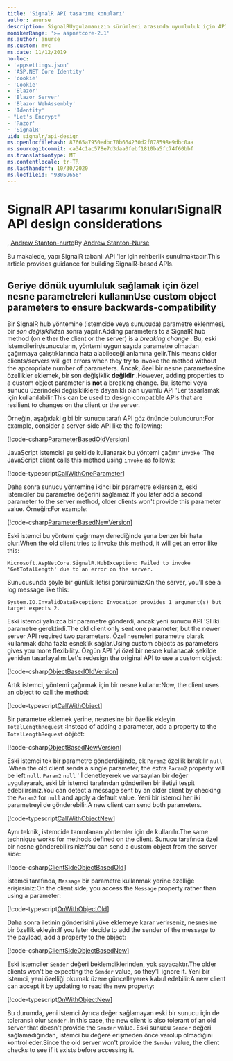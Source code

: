 ```yaml
---
title: 'SignalR API tasarımı konuları'
author: anurse
description: SignalRUygulamanızın sürümleri arasında uyumluluk için API 'leri tasarlamayı öğrenin.
monikerRange: '>= aspnetcore-2.1'
ms.author: anurse
ms.custom: mvc
ms.date: 11/12/2019
no-loc:
- 'appsettings.json'
- 'ASP.NET Core Identity'
- 'cookie'
- 'Cookie'
- 'Blazor'
- 'Blazor Server'
- 'Blazor WebAssembly'
- 'Identity'
- "Let's Encrypt"
- 'Razor'
- 'SignalR'
uid: signalr/api-design
ms.openlocfilehash: 87665a7950edbc70b664230d2f078598e9dbc0aa
ms.sourcegitcommit: ca34c1ac578e7d3daa0febf1810ba5fc74f60bbf
ms.translationtype: MT
ms.contentlocale: tr-TR
ms.lasthandoff: 10/30/2020
ms.locfileid: "93059656"
---
```

# <a name="no-locsignalr-api-design-considerations"></a><span data-ttu-id="20e80-103">SignalR API tasarımı konuları</span><span class="sxs-lookup"><span data-stu-id="20e80-103">SignalR API design considerations</span></span>

<span data-ttu-id="20e80-104">, [Andrew Stanton-nurte](https://twitter.com/anurse)</span><span class="sxs-lookup"><span data-stu-id="20e80-104">By [Andrew Stanton-Nurse](https://twitter.com/anurse)</span></span>

<span data-ttu-id="20e80-105">Bu makalede, yapı SignalR tabanlı API 'ler için rehberlik sunulmaktadır.</span><span class="sxs-lookup"><span data-stu-id="20e80-105">This article provides guidance for building SignalR-based APIs.</span></span>

## <a name="use-custom-object-parameters-to-ensure-backwards-compatibility"></a><span data-ttu-id="20e80-106">Geriye dönük uyumluluk sağlamak için özel nesne parametreleri kullanın</span><span class="sxs-lookup"><span data-stu-id="20e80-106">Use custom object parameters to ensure backwards-compatibility</span></span>

<span data-ttu-id="20e80-107">Bir SignalR hub yöntemine (istemcide veya sunucuda) parametre eklenmesi, bir *son değişiklikten* sonra yapılır.</span><span class="sxs-lookup"><span data-stu-id="20e80-107">Adding parameters to a SignalR hub method (on either the client or the server) is a *breaking change* .</span></span> <span data-ttu-id="20e80-108">Bu, eski istemcilerin/sunucuların, yöntemi uygun sayıda parametre olmadan çağırmaya çalıştıklarında hata alabileceği anlamına gelir.</span><span class="sxs-lookup"><span data-stu-id="20e80-108">This means older clients/servers will get errors when they try to invoke the method without the appropriate number of parameters.</span></span> <span data-ttu-id="20e80-109">Ancak, özel bir nesne parametresine özellikler eklemek, bir son değişiklik **değildir** .</span><span class="sxs-lookup"><span data-stu-id="20e80-109">However, adding properties to a custom object parameter is **not** a breaking change.</span></span> <span data-ttu-id="20e80-110">Bu, istemci veya sunucu üzerindeki değişikliklere dayanıklı olan uyumlu API 'Ler tasarlamak için kullanılabilir.</span><span class="sxs-lookup"><span data-stu-id="20e80-110">This can be used to design compatible APIs that are resilient to changes on the client or the server.</span></span>

<span data-ttu-id="20e80-111">Örneğin, aşağıdaki gibi bir sunucu tarafı API göz önünde bulundurun:</span><span class="sxs-lookup"><span data-stu-id="20e80-111">For example, consider a server-side API like the following:</span></span>

[!code-csharp[ParameterBasedOldVersion](api-design/sample/Samples.cs?name=ParameterBasedOldVersion)]

<span data-ttu-id="20e80-112">JavaScript istemcisi şu şekilde kullanarak bu yöntemi çağırır `invoke` :</span><span class="sxs-lookup"><span data-stu-id="20e80-112">The JavaScript client calls this method using `invoke` as follows:</span></span>

[!code-typescript[CallWithOneParameter](api-design/sample/Samples.ts?name=CallWithOneParameter)]

<span data-ttu-id="20e80-113">Daha sonra sunucu yöntemine ikinci bir parametre eklerseniz, eski istemciler bu parametre değerini sağlamaz.</span><span class="sxs-lookup"><span data-stu-id="20e80-113">If you later add a second parameter to the server method, older clients won't provide this parameter value.</span></span> <span data-ttu-id="20e80-114">Örneğin:</span><span class="sxs-lookup"><span data-stu-id="20e80-114">For example:</span></span>

[!code-csharp[ParameterBasedNewVersion](api-design/sample/Samples.cs?name=ParameterBasedNewVersion)]

<span data-ttu-id="20e80-115">Eski istemci bu yöntemi çağırmayı denediğinde şuna benzer bir hata olur:</span><span class="sxs-lookup"><span data-stu-id="20e80-115">When the old client tries to invoke this method, it will get an error like this:</span></span>

```
Microsoft.AspNetCore.SignalR.HubException: Failed to invoke 'GetTotalLength' due to an error on the server.
```

<span data-ttu-id="20e80-116">Sunucusunda şöyle bir günlük iletisi görürsünüz:</span><span class="sxs-lookup"><span data-stu-id="20e80-116">On the server, you'll see a log message like this:</span></span>

```
System.IO.InvalidDataException: Invocation provides 1 argument(s) but target expects 2.
```

<span data-ttu-id="20e80-117">Eski istemci yalnızca bir parametre gönderdi, ancak yeni sunucu API 'SI iki parametre gerektirdi.</span><span class="sxs-lookup"><span data-stu-id="20e80-117">The old client only sent one parameter, but the newer server API required two parameters.</span></span> <span data-ttu-id="20e80-118">Özel nesneleri parametre olarak kullanmak daha fazla esneklik sağlar.</span><span class="sxs-lookup"><span data-stu-id="20e80-118">Using custom objects as parameters gives you more flexibility.</span></span> <span data-ttu-id="20e80-119">Özgün API 'yi özel bir nesne kullanacak şekilde yeniden tasarlayalım:</span><span class="sxs-lookup"><span data-stu-id="20e80-119">Let's redesign the original API to use a custom object:</span></span>

[!code-csharp[ObjectBasedOldVersion](api-design/sample/Samples.cs?name=ObjectBasedOldVersion)]

<span data-ttu-id="20e80-120">Artık istemci, yöntemi çağırmak için bir nesne kullanır:</span><span class="sxs-lookup"><span data-stu-id="20e80-120">Now, the client uses an object to call the method:</span></span>

[!code-typescript[CallWithObject](api-design/sample/Samples.ts?name=CallWithObject)]

<span data-ttu-id="20e80-121">Bir parametre eklemek yerine, nesnesine bir özellik ekleyin `TotalLengthRequest` :</span><span class="sxs-lookup"><span data-stu-id="20e80-121">Instead of adding a parameter, add a property to the `TotalLengthRequest` object:</span></span>

[!code-csharp[ObjectBasedNewVersion](api-design/sample/Samples.cs?name=ObjectBasedNewVersion&highlight=4,9-13)]

<span data-ttu-id="20e80-122">Eski istemci tek bir parametre gönderdiğinde, ek `Param2` özellik bırakılır `null` .</span><span class="sxs-lookup"><span data-stu-id="20e80-122">When the old client sends a single parameter, the extra `Param2` property will be left `null`.</span></span> <span data-ttu-id="20e80-123">`Param2` `null` ' İ denetleyerek ve varsayılan bir değer uygulayarak, eski bir istemci tarafından gönderilen bir iletiyi tespit edebilirsiniz.</span><span class="sxs-lookup"><span data-stu-id="20e80-123">You can detect a message sent by an older client by checking the `Param2` for `null` and apply a default value.</span></span> <span data-ttu-id="20e80-124">Yeni bir istemci her iki parametreyi de gönderebilir.</span><span class="sxs-lookup"><span data-stu-id="20e80-124">A new client can send both parameters.</span></span>

[!code-typescript[CallWithObjectNew](api-design/sample/Samples.ts?name=CallWithObjectNew)]

<span data-ttu-id="20e80-125">Aynı teknik, istemcide tanımlanan yöntemler için de kullanılır.</span><span class="sxs-lookup"><span data-stu-id="20e80-125">The same technique works for methods defined on the client.</span></span> <span data-ttu-id="20e80-126">Sunucu tarafında özel bir nesne gönderebilirsiniz:</span><span class="sxs-lookup"><span data-stu-id="20e80-126">You can send a custom object from the server side:</span></span>

[!code-csharp[ClientSideObjectBasedOld](api-design/sample/Samples.cs?name=ClientSideObjectBasedOld)]

<span data-ttu-id="20e80-127">İstemci tarafında, `Message` bir parametre kullanmak yerine özelliğe erişirsiniz:</span><span class="sxs-lookup"><span data-stu-id="20e80-127">On the client side, you access the `Message` property rather than using a parameter:</span></span>

[!code-typescript[OnWithObjectOld](api-design/sample/Samples.ts?name=OnWithObjectOld)]

<span data-ttu-id="20e80-128">Daha sonra iletinin gönderisini yüke eklemeye karar verirseniz, nesnesine bir özellik ekleyin:</span><span class="sxs-lookup"><span data-stu-id="20e80-128">If you later decide to add the sender of the message to the payload, add a property to the object:</span></span>

[!code-csharp[ClientSideObjectBasedNew](api-design/sample/Samples.cs?name=ClientSideObjectBasedNew&highlight=5)]

<span data-ttu-id="20e80-129">Eski istemciler `Sender` değeri beklemdiklerinden, yok sayacaktır.</span><span class="sxs-lookup"><span data-stu-id="20e80-129">The older clients won't be expecting the `Sender` value, so they'll ignore it.</span></span> <span data-ttu-id="20e80-130">Yeni bir istemci, yeni özelliği okumak üzere güncelleyerek kabul edebilir:</span><span class="sxs-lookup"><span data-stu-id="20e80-130">A new client can accept it by updating to read the new property:</span></span>

[!code-typescript[OnWithObjectNew](api-design/sample/Samples.ts?name=OnWithObjectNew&highlight=2-5)]

<span data-ttu-id="20e80-131">Bu durumda, yeni istemci Ayrıca değer sağlamayan eski bir sunucu için de toleranslı olur `Sender` .</span><span class="sxs-lookup"><span data-stu-id="20e80-131">In this case, the new client is also tolerant of an old server that doesn't provide the `Sender` value.</span></span> <span data-ttu-id="20e80-132">Eski sunucu `Sender` değeri sağlamadığından, istemci bu değere erişmeden önce varolup olmadığını kontrol eder.</span><span class="sxs-lookup"><span data-stu-id="20e80-132">Since the old server won't provide the `Sender` value, the client checks to see if it exists before accessing it.</span></span>
